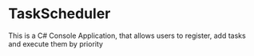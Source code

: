 # TaskScheduler

This is a C# Console Application, that allows users to register, add tasks and execute them by priority
